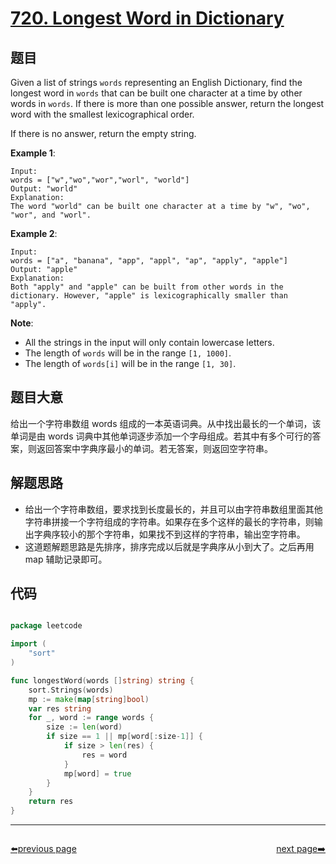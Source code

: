 # [720. Longest Word in Dictionary](https://leetcode.com/problems/longest-word-in-dictionary/)


## 题目

Given a list of strings `words` representing an English Dictionary, find the longest word in `words` that can be built one character at a time by other words in `words`. If there is more than one possible answer, return the longest word with the smallest lexicographical order.

If there is no answer, return the empty string.

**Example 1**:

    Input: 
    words = ["w","wo","wor","worl", "world"]
    Output: "world"
    Explanation: 
    The word "world" can be built one character at a time by "w", "wo", "wor", and "worl".

**Example 2**:

    Input: 
    words = ["a", "banana", "app", "appl", "ap", "apply", "apple"]
    Output: "apple"
    Explanation: 
    Both "apply" and "apple" can be built from other words in the dictionary. However, "apple" is lexicographically smaller than "apply".

**Note**:

- All the strings in the input will only contain lowercase letters.
- The length of `words` will be in the range `[1, 1000]`.
- The length of `words[i]` will be in the range `[1, 30]`.


## 题目大意

给出一个字符串数组 words 组成的一本英语词典。从中找出最长的一个单词，该单词是由 words 词典中其他单词逐步添加一个字母组成。若其中有多个可行的答案，则返回答案中字典序最小的单词。若无答案，则返回空字符串。



## 解题思路


- 给出一个字符串数组，要求找到长度最长的，并且可以由字符串数组里面其他字符串拼接一个字符组成的字符串。如果存在多个这样的最长的字符串，则输出字典序较小的那个字符串，如果找不到这样的字符串，输出空字符串。
- 这道题解题思路是先排序，排序完成以后就是字典序从小到大了。之后再用 map 辅助记录即可。


## 代码

```go

package leetcode

import (
	"sort"
)

func longestWord(words []string) string {
	sort.Strings(words)
	mp := make(map[string]bool)
	var res string
	for _, word := range words {
		size := len(word)
		if size == 1 || mp[word[:size-1]] {
			if size > len(res) {
				res = word
			}
			mp[word] = true
		}
	}
	return res
}

```



----------------------------------------------
<div style="display: flex;justify-content: space-between;align-items: center;">
<p><a href="https://books.halfrost.com/leetcode/ChapterFour/0700~0799/0719.Find-K-th-Smallest-Pair-Distance/">⬅️previous page</a></p>
<p><a href="https://books.halfrost.com/leetcode/ChapterFour/0700~0799/0721.Accounts-Merge/">next page➡️</a></p>
</div>
